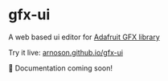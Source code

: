 # gfx-ui

A web based ui editor for [Adafruit GFX library](https://github.com/adafruit/Adafruit-GFX-Library/)

Try it live: [arnoson.github.io/gfx-ui](https://arnoson.github.io/gfx-ui/)

📜 Documentation coming soon!
